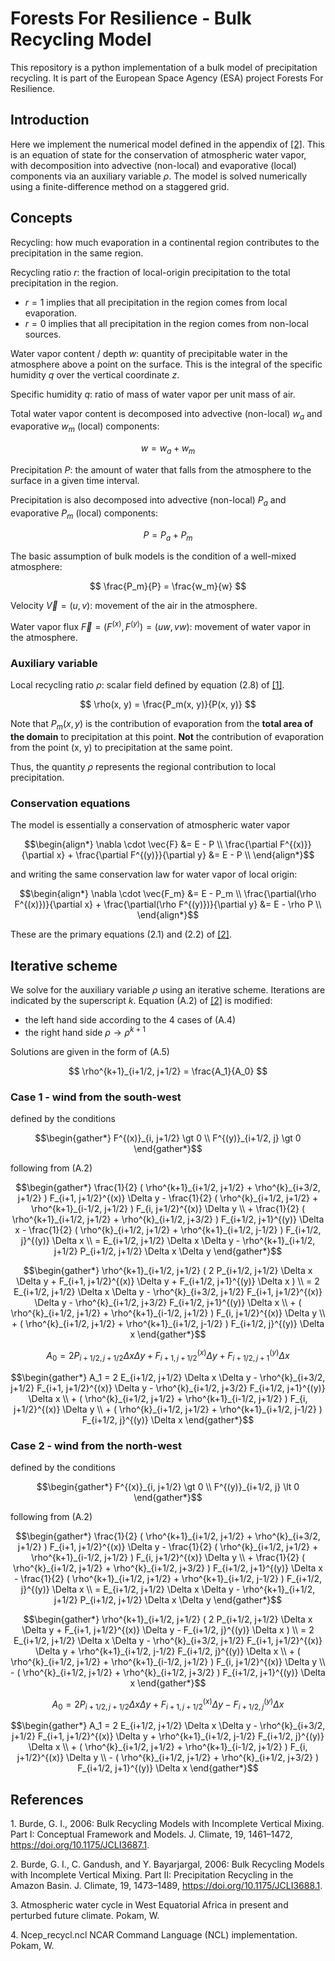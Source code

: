 # Forests For Resilience - Bulk Recycling Model

This repository is a python implementation of a bulk model of precipitation recycling.
It is part of the European Space Agency (ESA) project Forests For Resilience.

## Introduction

Here we implement the numerical model defined in the appendix of [[2]](#ref-2). 
This is an equation of state for the conservation of atmospheric water vapor,
with decomposition into advective (non-local) and evaporative (local) components via an auxiliary variable $\rho$.
The model is solved numerically using a finite-difference method on a staggered grid.

## Concepts

Recycling: how much evaporation in a continental region contributes to the precipitation in the same region.

Recycling ratio $r$: the fraction of local-origin precipitation to the total precipitation in the region.
- $r=1$ implies that all precipitation in the region comes from local evaporation.
- $r=0$ implies that all precipitation in the region comes from non-local sources.

Water vapor content / depth $w$: quantity of precipitable water in the atmosphere above a point on the surface.
This is the integral of the specific humidity $q$ over the vertical coordinate $z$.

Specific humidity $q$: ratio of mass of water vapor per unit mass of air.

Total water vapor content is decomposed into advective (non-local) $w_a$ and evaporative $w_m$ (local) components:

$$
w = w_a + w_m
$$

Precipitation $P$: the amount of water that falls from the atmosphere to the surface in a given time interval.

Precipitation is also decomposed into advective (non-local) $P_a$ and evaporative $P_m$ (local) components:

$$
P = P_a + P_m
$$

The basic assumption of bulk models is the condition of a well-mixed atmosphere:

$$
\frac{P_m}{P} = \frac{w_m}{w}
$$

Velocity $\vec{V} = (u, v)$: movement of the air in the atmosphere.

Water vapor flux $\vec{F} = (F^{(x)}, F^{(y)}) = (uw, vw)$: movement of water vapor in the atmosphere.

### Auxiliary variable

Local recycling ratio $\rho$: scalar field defined by equation (2.8) of [[1]](#ref-1).

$$
\rho(x, y) = \frac{P_m(x, y)}{P(x, y)}
$$

Note that $P_m(x, y)$ is the contribution of evaporation
from the **total area of the domain**
to precipitation at this point.
**Not** the contribution of evaporation from the point (x, y)
to precipitation at the same point.

Thus, the quantity $\rho$ represents the regional contribution to local precipitation.

### Conservation equations

The model is essentially a conservation of atmospheric water vapor

```math
\begin{align*}
\nabla \cdot \vec{F} &= E - P \\
\frac{\partial F^{(x)}}{\partial x} + \frac{\partial F^{(y)}}{\partial y} &= E - P \\
\end{align*}
```

and writing the same conservation law for water vapor of local origin:

```math
\begin{align*}
\nabla \cdot \vec{F_m} &= E - P_m \\
\frac{\partial(\rho F^{(x)})}{\partial x} + \frac{\partial(\rho F^{(y)})}{\partial y} &= E - \rho P \\
\end{align*}
```

These are the primary equations (2.1) and (2.2) of [[2]](#ref-2).

## Iterative scheme

We solve for the auxiliary variable $\rho$ using an iterative scheme.
Iterations are indicated by the superscript $k$.
Equation (A.2) of [[2]](#ref-2) is modified:

- the left hand side according to the 4 cases of (A.4)
- the right hand side $\rho \rightarrow \rho^{k+1}$

Solutions are given in the form of (A.5)

$$
\rho^{k+1}_{i+1/2, j+1/2} = \frac{A_1}{A_0}
$$

### Case 1 - wind from the south-west

defined by the conditions

```math
\begin{gather*}
F^{(x)}_{i, j+1/2} \gt 0 \\
F^{(y)}_{i+1/2, j} \gt 0
\end{gather*}
```

following from (A.2)

```math
\begin{gather*}
\frac{1}{2} ( \rho^{k+1}_{i+1/2, j+1/2} + \rho^{k}_{i+3/2, j+1/2} ) F_{i+1, j+1/2}^{(x)} \Delta y
- \frac{1}{2} ( \rho^{k}_{i+1/2, j+1/2} + \rho^{k+1}_{i-1/2, j+1/2} ) F_{i, j+1/2}^{(x)} \Delta y \\
+ \frac{1}{2} ( \rho^{k+1}_{i+1/2, j+1/2} + \rho^{k}_{i+1/2, j+3/2} ) F_{i+1/2, j+1}^{(y)} \Delta x
- \frac{1}{2} ( \rho^{k}_{i+1/2, j+1/2} + \rho^{k+1}_{i+1/2, j-1/2} ) F_{i+1/2, j}^{(y)} \Delta x \\
= E_{i+1/2, j+1/2} \Delta x \Delta y 
- \rho^{k+1}_{i+1/2, j+1/2} P_{i+1/2, j+1/2} \Delta x \Delta y
\end{gather*}
```

```math
\begin{gather*}
\rho^{k+1}_{i+1/2, j+1/2} (
    2 P_{i+1/2, j+1/2} \Delta x \Delta y
    + F_{i+1, j+1/2}^{(x)} \Delta y
    + F_{i+1/2, j+1}^{(y)} \Delta x
) \\
= 2 E_{i+1/2, j+1/2} \Delta x \Delta y
- \rho^{k}_{i+3/2, j+1/2} F_{i+1, j+1/2}^{(x)} \Delta y
- \rho^{k}_{i+1/2, j+3/2} F_{i+1/2, j+1}^{(y)} \Delta x \\
+ ( \rho^{k}_{i+1/2, j+1/2} + \rho^{k+1}_{i-1/2, j+1/2} ) F_{i, j+1/2}^{(x)} \Delta y \\
+ ( \rho^{k}_{i+1/2, j+1/2} + \rho^{k+1}_{i+1/2, j-1/2} ) F_{i+1/2, j}^{(y)} \Delta x
\end{gather*}
```

```math
A_0 = 2 P_{i+1/2, j+1/2} \Delta x \Delta y
+ F_{i+1, j+1/2}^{(x)} \Delta y
+ F_{i+1/2, j+1}^{(y)} \Delta x
```

```math
\begin{gather*}
A_1 = 2 E_{i+1/2, j+1/2} \Delta x \Delta y
- \rho^{k}_{i+3/2, j+1/2} F_{i+1, j+1/2}^{(x)} \Delta y
- \rho^{k}_{i+1/2, j+3/2} F_{i+1/2, j+1}^{(y)} \Delta x \\
+ ( \rho^{k}_{i+1/2, j+1/2} + \rho^{k+1}_{i-1/2, j+1/2} ) F_{i, j+1/2}^{(x)} \Delta y \\
+ ( \rho^{k}_{i+1/2, j+1/2} + \rho^{k+1}_{i+1/2, j-1/2} ) F_{i+1/2, j}^{(y)} \Delta x
\end{gather*}
```

### Case 2 - wind from the north-west

defined by the conditions

```math
\begin{gather*}
F^{(x)}_{i, j+1/2} \gt 0 \\
F^{(y)}_{i+1/2, j} \lt 0
\end{gather*}
```

following from (A.2)

```math
\begin{gather*}
\frac{1}{2} ( \rho^{k+1}_{i+1/2, j+1/2} + \rho^{k}_{i+3/2, j+1/2} ) F_{i+1, j+1/2}^{(x)} \Delta y
- \frac{1}{2} ( \rho^{k}_{i+1/2, j+1/2} + \rho^{k+1}_{i-1/2, j+1/2} ) F_{i, j+1/2}^{(x)} \Delta y \\
+ \frac{1}{2} ( \rho^{k}_{i+1/2, j+1/2} + \rho^{k}_{i+1/2, j+3/2} ) F_{i+1/2, j+1}^{(y)} \Delta x
- \frac{1}{2} ( \rho^{k+1}_{i+1/2, j+1/2} + \rho^{k+1}_{i+1/2, j-1/2} ) F_{i+1/2, j}^{(y)} \Delta x \\
= E_{i+1/2, j+1/2} \Delta x \Delta y 
- \rho^{k+1}_{i+1/2, j+1/2} P_{i+1/2, j+1/2} \Delta x \Delta y
\end{gather*}
```

```math
\begin{gather*}
\rho^{k+1}_{i+1/2, j+1/2} (
    2 P_{i+1/2, j+1/2} \Delta x \Delta y
    + F_{i+1, j+1/2}^{(x)} \Delta y
    - F_{i+1/2, j}^{(y)} \Delta x
) \\
= 2 E_{i+1/2, j+1/2} \Delta x \Delta y
- \rho^{k}_{i+3/2, j+1/2} F_{i+1, j+1/2}^{(x)} \Delta y
+ \rho^{k+1}_{i+1/2, j-1/2} F_{i+1/2, j}^{(y)} \Delta x \\
+ ( \rho^{k}_{i+1/2, j+1/2} + \rho^{k+1}_{i-1/2, j+1/2} ) F_{i, j+1/2}^{(x)} \Delta y \\
- ( \rho^{k}_{i+1/2, j+1/2} + \rho^{k}_{i+1/2, j+3/2} ) F_{i+1/2, j+1}^{(y)} \Delta x
\end{gather*}
```

```math
A_0 = 2 P_{i+1/2, j+1/2} \Delta x \Delta y
+ F_{i+1, j+1/2}^{(x)} \Delta y
- F_{i+1/2, j}^{(y)} \Delta x
```

```math
\begin{gather*}
A_1 = 2 E_{i+1/2, j+1/2} \Delta x \Delta y
- \rho^{k}_{i+3/2, j+1/2} F_{i+1, j+1/2}^{(x)} \Delta y
+ \rho^{k+1}_{i+1/2, j-1/2} F_{i+1/2, j}^{(y)} \Delta x \\
+ ( \rho^{k}_{i+1/2, j+1/2} + \rho^{k+1}_{i-1/2, j+1/2} ) F_{i, j+1/2}^{(x)} \Delta y \\
- ( \rho^{k}_{i+1/2, j+1/2} + \rho^{k}_{i+1/2, j+3/2} ) F_{i+1/2, j+1}^{(y)} \Delta x
\end{gather*}
```

## References

<a id="ref-1"></a>1. Burde, G. I., 2006: Bulk Recycling Models with Incomplete Vertical Mixing.
Part I: Conceptual Framework and Models. 
J. Climate, 19, 1461–1472, https://doi.org/10.1175/JCLI3687.1. 

<a id="ref-2"></a>2. Burde, G. I., C. Gandush, and Y. Bayarjargal, 2006: Bulk Recycling Models with Incomplete Vertical Mixing.
Part II: Precipitation Recycling in the Amazon Basin.
J. Climate, 19, 1473–1489, https://doi.org/10.1175/JCLI3688.1. 

<a id="ref-3"></a>3. Atmospheric water cycle in West Equatorial Africa in present and perturbed future climate.
Pokam, W.

<a id="ref-4"></a>4. Ncep_recycl.ncl
NCAR Command Language (NCL) implementation.
Pokam, W.
